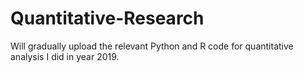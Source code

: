 # Quantitative-Research

Will gradually upload the relevant Python and R code for quantitative analysis I did in year 2019.
